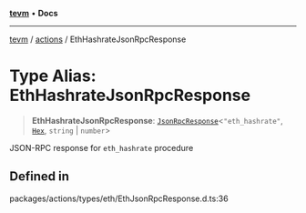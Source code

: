 [**tevm**](../../README.md) • **Docs**

***

[tevm](../../modules.md) / [actions](../README.md) / EthHashrateJsonRpcResponse

# Type Alias: EthHashrateJsonRpcResponse

> **EthHashrateJsonRpcResponse**: [`JsonRpcResponse`](../../index/type-aliases/JsonRpcResponse.md)\<`"eth_hashrate"`, [`Hex`](../../index/type-aliases/Hex.md), `string` \| `number`\>

JSON-RPC response for `eth_hashrate` procedure

## Defined in

packages/actions/types/eth/EthJsonRpcResponse.d.ts:36
